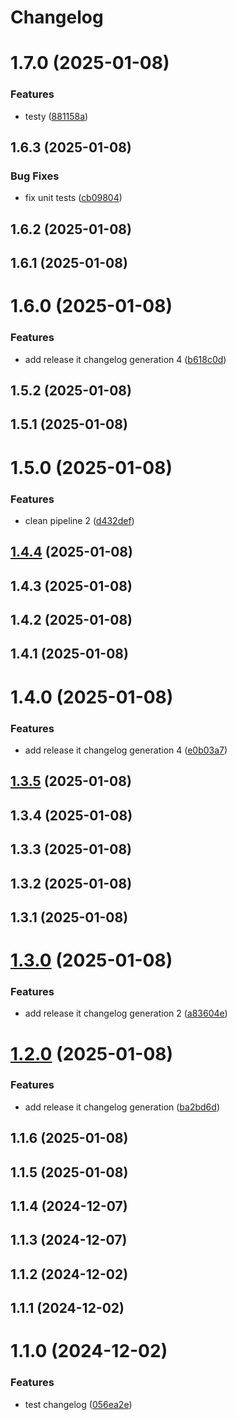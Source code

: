 # Changelog

# 1.7.0 (2025-01-08)


### Features

* testy ([881158a](https://github.com/DanYellow/test/commit/881158a2b244421d3dbe0f1568d8e402a8a15789))

## 1.6.3 (2025-01-08)


### Bug Fixes

* fix unit tests ([cb09804](https://github.com/DanYellow/test/commit/cb09804081896c99cf34c8252e917e3c8fae7d57))

## 1.6.2 (2025-01-08)

## 1.6.1 (2025-01-08)

# 1.6.0 (2025-01-08)


### Features

* add release it changelog generation 4 ([b618c0d](https://github.com/DanYellow/test/commit/b618c0d071a9987db3c0d3fa0f1d54e210f98d6a))

## 1.5.2 (2025-01-08)

## 1.5.1 (2025-01-08)

# 1.5.0 (2025-01-08)


### Features

* clean pipeline 2 ([d432def](https://github.com/DanYellow/test/commit/d432def87abf0f1d7f9cc442d5583737b0b4f5cd))

## [1.4.4](https://github.com/DanYellow/test/compare/1.4.3...1.4.4) (2025-01-08)

## 1.4.3 (2025-01-08)

## 1.4.2 (2025-01-08)

## 1.4.1 (2025-01-08)

# 1.4.0 (2025-01-08)


### Features

* add release it changelog generation 4 ([e0b03a7](https://github.com/DanYellow/test/commit/e0b03a749678f6e4a5034405809475e8c1ca6750))

## [1.3.5](https://github.com/DanYellow/test/compare/1.3.4...1.3.5) (2025-01-08)

## 1.3.4 (2025-01-08)

## 1.3.3 (2025-01-08)

## 1.3.2 (2025-01-08)

## 1.3.1 (2025-01-08)

# [1.3.0](https://github.com/DanYellow/test/compare/1.2.0...1.3.0) (2025-01-08)


### Features

* add release it changelog generation 2 ([a83604e](https://github.com/DanYellow/test/commit/a83604e4a88018a86fe1a7b0f0e2ac47cbed79db))

# [1.2.0](https://github.com/DanYellow/test/compare/1.1.6...1.2.0) (2025-01-08)


### Features

* add release it changelog generation ([ba2bd6d](https://github.com/DanYellow/test/commit/ba2bd6d0dc61f753f98ffb6dc1c543d809763a05))

## 1.1.6 (2025-01-08)

## 1.1.5 (2025-01-08)

## 1.1.4 (2024-12-07)

## 1.1.3 (2024-12-07)

## 1.1.2 (2024-12-02)

## 1.1.1 (2024-12-02)

# 1.1.0 (2024-12-02)


### Features

* test changelog ([056ea2e](https://github.com/DanYellow/test/commit/056ea2e2c9c06919407953afa5d5fa50b37a3b6b))

